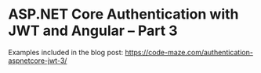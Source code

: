 # ASP.NET Core Authentication with JWT and Angular – Part 3

Examples included in the blog post: https://code-maze.com/authentication-aspnetcore-jwt-3/
